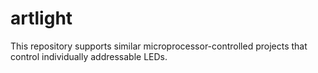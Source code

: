 # artlight
This repository supports similar microprocessor-controlled projects
that control individually addressable LEDs.

